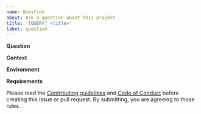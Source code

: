 ```yaml
---
name: Question
about: Ask a question about this project
title: '[QUERY] <title>'
label: question
---
```


<!-- If you have a question, please search for it in the [Issues](https://github.com/slackapi/python-slack-hooks/issues), and if it isn't already tracked then create a new issue -->

**Question**

<!-- A clear and concise question with steps to reproduce -->

**Context**

<!-- Any additional context to your question -->

**Environment**

<!-- Paste the output of `cat import_map.json | grep deno-slack` -->
<!-- Paste the output of `deno --version` -->
<!-- Paste the output of `sw_vers && uname -v` on macOS/Linux or `ver` on Windows OS -->

**Requirements**

Please read the [Contributing guidelines](https://github.com/slackapi/python-slack-hooks/blob/main/.github/CONTRIBUTING.md) and [Code of Conduct](https://slackhq.github.io/code-of-conduct) before creating this issue or pull request. By submitting, you are agreeing to those rules.
